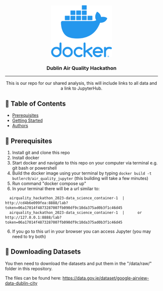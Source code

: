 <p align="center">
  <img src="https://github.com/butlerc9/Docker-Data-Science/blob/main/images/readme/vertical-logo-monochromatic.webp" width="200" title="hover text">
</p>

<h3 align="center">Dublin Air Quality Hackathon</h3>

---

<p align="center">This is our repo for our shared analysis, this will include links to all data and a link to JupyterHub.</p>

## 📝 Table of Contents
- [Prerequisites](#prerequisites)
- [Getting Started](#getting_started)
- [Authors](#authors)

## 🧐 Prerequisites <a name = "Prerequisites"></a>

1. Install git and clone this repo
2. Install docker
3. Start docker and navigate to this repo on your computer via terminal e.g. git bash or powershell
4. Build the docker image using your terminal by typing ```docker build -t butlerc9/air_quality_jupyter``` (this building will take a few minutes)
4. Run command "docker compose up"
5. In your terminal there will be a url similar to:
```
  airquality_hackathon_2023-data_science_container-1  |         http://cd4b6e099fea:8888/lab?token=06a17014f4873287007fb090df9c10da375ad0b3f1c46d45
  airquality_hackathon_2023-data_science_container-1  |      or http://127.0.0.1:8888/lab?token=06a17014f4873287007fb090df9c10da375ad0b3f1c46d45
```
6. If you go to this url in your browser you can access Jupyter (you may need to try both)

## 🏁 Downloading Datasets <a name = "getting_started"></a>

You then need to download the datasets and put them in the "/data/raw/" folder in this repository.

The files can be found here: https://data.gov.ie/dataset/google-airview-data-dublin-city

